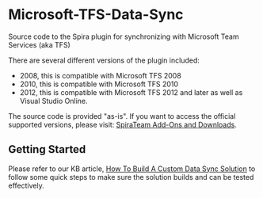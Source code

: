 # Microsoft-TFS-Data-Sync
Source code to the Spira plugin for synchronizing with Microsoft Team Services (aka TFS)

There are several different versions of the plugin included:

- 2008, this is compatible with Microsoft TFS 2008
- 2010, this is compatible with Microsoft TFS 2010
- 2012, this is compatible with Microsoft TFS 2012 and later as well as Visual Studio Online.

The source code is provided "as-is". If you want to access the official supported versions, please visit: [SpiraTeam Add-Ons and Downloads](https://www.inflectra.com/SpiraTeam/Downloads.aspx).

## Getting Started
Please refer to our KB article, [How To Build A Custom Data Sync Solution](https://www.inflectra.com/Support/KnowledgeBase/KB403.aspx) to follow some quick steps to make sure the solution builds and can be tested effectively.

